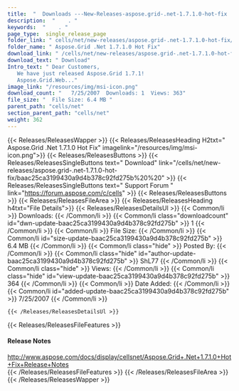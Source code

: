 ```yaml
---
title:  "  Downloads ---New-Releases-aspose.grid-.net-1.7.1.0-hot-fix . " 
description:  "    . " 
keywords:  "    . " 
page_type:  single_release_page
folder_link: " cells/net/new-releases/aspose.grid-.net-1.7.1.0-hot-fix/"
folder_name: " Aspose.Grid .Net 1.7.1.0 Hot Fix"
download_link: " /cells/net/new-releases/aspose.grid-.net-1.7.1.0-hot-fix/baac25ca3199430a9d4b378c92fd275b"
download_text: " Download"
Intro_text: " Dear Customers,
   We have just released Aspose.Grid 1.7.1!
   Aspose.Grid.Web..."
image_link: "/resources/img/msi-icon.png"
download_count: "   7/25/2007  Downloads: 1  Views: 363"
file_size: "  File Size: 6.4 MB "
parent_path: "cells/net"
section_parent_path: "cells/net"
weight: 362
---
```


{{< Releases/ReleasesWapper >}}
  {{< Releases/ReleasesHeading H2txt=" Aspose.Grid .Net 1.7.1.0 Hot Fix" imagelink="/resources/img/msi-icon.png">}}
  {{< Releases/ReleasesButtons >}}
    {{< Releases/ReleasesSingleButtons text=" Download" link="/cells/net/new-releases/aspose.grid-.net-1.7.1.0-hot-fix/baac25ca3199430a9d4b378c92fd275b%20%20" >}}
    {{< Releases/ReleasesSingleButtons text=" Support Forum " link="https://forum.aspose.com/c/cells" >}}
  {{< Releases/ReleasesButtons >}}
  {{< Releases/ReleasesFileArea >}}
    {{< Releases/ReleasesHeading h4txt="File Details">}}
    {{< Releases/ReleasesDetailsUl >}}
            {{< Common/li  >}} Downloads: {{< /Common/li >}} 
      {{< Common/li class="downloadcount" id="dwn-update-baac25ca3199430a9d4b378c92fd275b" >}} 1 {{< /Common/li >}} 
      {{< Common/li  >}} File Size: {{< /Common/li >}} 
      {{< Common/li id="size-update-baac25ca3199430a9d4b378c92fd275b" >}} 6.4 MB {{< /Common/li >}} 
      {{< Common/li  class="hide" >}} Posted By: {{< /Common/li >}} 
      {{< Common/li class="hide" id="author-update-baac25ca3199430a9d4b378c92fd275b" >}} ShL77 {{< /Common/li >}} 
      {{< Common/li class="hide"  >}} Views: {{< /Common/li >}} 
      {{< Common/li class="hide" id="view-update-baac25ca3199430a9d4b378c92fd275b" >}} 364 {{< /Common/li >}} 
      {{< Common/li  >}} Date Added: {{< /Common/li >}} 
      {{< Common/li id="added-update-baac25ca3199430a9d4b378c92fd275b" >}} 7/25/2007 {{< /Common/li >}} 

    {{< /Releases/ReleasesDetailsUl >}}

  {{< Releases/ReleasesFileFeatures >}}
      <h4>Release Notes</h4><div><a href="http://www.aspose.com/docs/display/cellsnet/Aspose.Grid+.Net+1.7.1.0+Hot+Fix+Release+Notes">http://www.aspose.com/docs/display/cellsnet/Aspose.Grid+.Net+1.7.1.0+Hot+Fix+Release+Notes</a></div>
  {{< /Releases/ReleasesFileFeatures >}}
 {{< /Releases/ReleasesFileArea >}}
{{< /Releases/ReleasesWapper >}}


